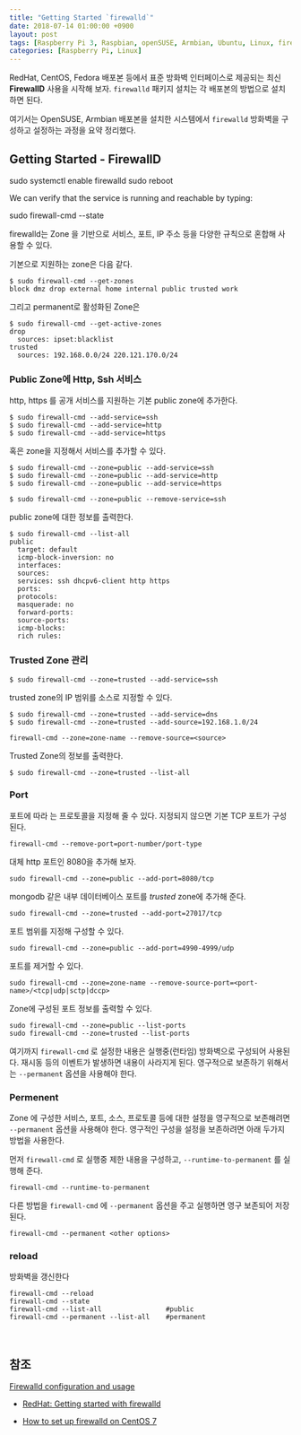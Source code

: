 ```yaml
---
title: "Getting Started `firewalld`"
date: 2018-07-14 01:00:00 +0900
layout: post
tags: [Raspberry Pi 3, Raspbian, openSUSE, Armbian, Ubuntu, Linux, firewall, firewalld, 리눅스, 우분투, 라즈베리파이, 라즈비안, 방화벽, 파이어월]
categories: [Raspberry Pi, Linux]
---
```


RedHat, CentOS, Fedora 배포본 등에서 표준 방화벽 인터페이스로 제공되는 최신 **FirewallD** 사용을 시작해 보자. `firewalld` 패키지 설치는 각 배포본의 방법으로 설치하면 된다.

여기서는 OpenSUSE, Armbian 배포본을 설치한 시스템에서 `firewalld` 방화벽을 구성하고 설정하는 과정을 요약 정리했다.

## Getting Started - FirewallD

sudo systemctl enable firewalld
sudo reboot

We can verify that the service is running and reachable by typing:

sudo firewall-cmd --state


firewalld는 Zone 을 기반으로 서비스, 포트, IP 주소 등을 다양한 규칙으로 혼합해 사용할 수 있다.

기본으로 지원하는 zone은 다음 같다.

```terminal
$ sudo firewall-cmd --get-zones
block dmz drop external home internal public trusted work
```

그리고 permanent로 활성화된 Zone은

```terminal
$ sudo firewall-cmd --get-active-zones
drop
  sources: ipset:blacklist
trusted
  sources: 192.168.0.0/24 220.121.170.0/24
```


### Public Zone에 Http, Ssh 서비스

http, https 를 공개 서비스를 지원하는 기본 public zone에 추가한다.

```terminal
$ sudo firewall-cmd --add-service=ssh
$ sudo firewall-cmd --add-service=http
$ sudo firewall-cmd --add-service=https
```


혹은 zone을 지정해서 서비스를 추가할 수 있다.

```terminal
$ sudo firewall-cmd --zone=public --add-service=ssh
$ sudo firewall-cmd --zone=public --add-service=http
$ sudo firewall-cmd --zone=public --add-service=https
```


```terminal
$ sudo firewall-cmd --zone=public --remove-service=ssh
```

public zone에 대한 정보를 출력한다.

```terminal
$ sudo firewall-cmd --list-all
public
  target: default
  icmp-block-inversion: no
  interfaces:
  sources:
  services: ssh dhcpv6-client http https
  ports:
  protocols:
  masquerade: no
  forward-ports:
  source-ports:
  icmp-blocks:
  rich rules:
```


### Trusted Zone 관리


```terminal
$ sudo firewall-cmd --zone=trusted --add-service=ssh 
```


trusted zone의 IP 범위를 소스로 지정할 수 있다.

```terminal
$ sudo firewall-cmd --zone=trusted --add-service=dns
$ sudo firewall-cmd --zone=trusted --add-source=192.168.1.0/24
```


```terminal
firewall-cmd --zone=zone-name --remove-source=<source>
```


Trusted Zone의 정보를 출력한다.

```terminal
$ sudo firewall-cmd --zone=trusted --list-all
```


### Port

포트에 따라 는 프로토콜을 지정해 줄 수 있다. 지정되지 않으면 기본 TCP 포트가 구성된다.

```
firewall-cmd --remove-port=port-number/port-type
```

대체 http 포트인 8080을 추가해 보자.

```terminal
sudo firewall-cmd --zone=public --add-port=8080/tcp
```

mongodb 같은 내부 데이터베이스 포트를 *trusted* zone에 추가해 준다.

```terminal
sudo firewall-cmd --zone=trusted --add-port=27017/tcp
```

포트 범위를 지정해 구성할 수 있다.

```terminal
sudo firewall-cmd --zone=public --add-port=4990-4999/udp
```

포트를 제거할 수 있다.

```terminal
sudo firewall-cmd --zone=zone-name --remove-source-port=<port-name>/<tcp|udp|sctp|dccp>
```


Zone에 구성된 포트 정보를 출력할 수 있다.

```terminal
sudo firewall-cmd --zone=public --list-ports
sudo firewall-cmd --zone=trusted --list-ports
```

여기까지 `firewall-cmd` 로 설정한 내용은 실행중(런타임) 방화벽으로 구성되어 사용된다. 재시동 등의 이벤트가 발생하면 내용이 사라지게 된다. 영구적으로 보존하기 위해서는 `--permanent` 옵션을 사용해야 한다.

### Permenent

Zone 에 구성한 서비스, 포트, 소스, 프로토콜 등에 대한 설정을 영구적으로 보존해려면 `--permanent` 옵션을 사용해야 한다. 영구적인 구성을 설정을 보존하려면 아래 두가지 방법을 사용한다.

먼저 `firewall-cmd` 로 실행중 제한 내용을 구성하고, `--runtime-to-permanent` 를 실행해 준다.

```
firewall-cmd --runtime-to-permanent
```

다른 방법을 `firewall-cmd` 에 `--permanent` 옵션을 주고 실행하면 영구 보존되어 저장된다.

```terminal
firewall-cmd --permanent <other options>
```


### reload

방화벽을 갱신한다

```terminal
firewall-cmd --reload
firewall-cmd --state
firewall-cmd --list-all                #public
firewall-cmd --permanent --list-all    #permanent
```


<br>


## 참조


[Firewalld configuration and usage](https://www.hogarthuk.com/?q=node/9)

- [RedHat: Getting started with firewalld](https://access.redhat.com/documentation/en-us/red_hat_enterprise_linux/7/html/security_guide/sec-using_firewalls#sec-Getting_started_with_firewalld)

- [How to set up firewalld on CentOS 7](https://www.digitalocean.com/community/tutorials/how-to-set-up-a-firewall-using-firewalld-on-centos-7)

